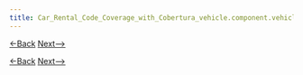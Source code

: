```yaml
---
title: Car_Rental_Code_Coverage_with_Cobertura_vehicle.component.vehicle
---
```

[<-Back](Car_Rental_Code_Coverage_with_Cobertura_vehicle.validation)  [Next-->](Car_Rental_Code_Coverage_with_Cobertura_vehicle.component.vehicletype)


[<-Back](Car_Rental_Code_Coverage_with_Cobertura_vehicle.validation)  [Next-->](Car_Rental_Code_Coverage_with_Cobertura_vehicle.component.vehicletype)
